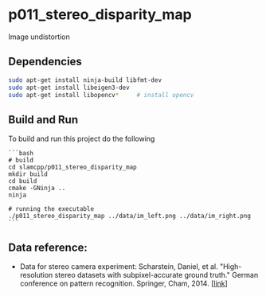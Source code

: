 # p011_stereo_disparity_map

Image undistortion

## Dependencies

```bash
sudo apt-get install ninja-build libfmt-dev
sudo apt-get install libeigen3-dev
sudo apt-get install libopencv*     # install opencv
```

## Build and Run

To build and run this project do the following

    ```bash
    # build
    cd slamcpp/p011_stereo_disparity_map
    mkdir build
    cd build
    cmake -GNinja ..
    ninja

    # running the executable
    ./p011_stereo_disparity_map ../data/im_left.png ../data/im_right.png
    ```

## Data reference:
- Data for stereo camera experiment: Scharstein, Daniel, et al. "High-resolution stereo datasets with subpixel-accurate ground truth." German conference on pattern recognition. Springer, Cham, 2014. [[link](https://vision.middlebury.edu/stereo/data/scenes2014)]
